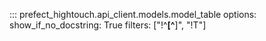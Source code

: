::: prefect_hightouch.api_client.models.model_table
    options:
      show_if_no_docstring: True
      filters: ["!^__[^__]", "!T"]